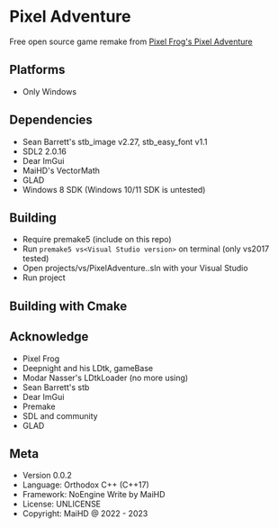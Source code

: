 # Pixel Adventure
Free open source game remake from [Pixel Frog's Pixel Adventure](https://pixelfrog-assets.itch.io/pixel-adventure-1)

## Platforms
- Only Windows

## Dependencies
- Sean Barrett's stb_image v2.27, stb_easy_font v1.1
- SDL2 2.0.16
- Dear ImGui
- MaiHD's VectorMath
- GLAD
- Windows 8 SDK (Windows 10/11 SDK is untested)

## Building
- Require premake5 (include on this repo)
- Run `premake5 vs<Visual Studio version>` on terminal (only vs2017 tested)
- Open projects/vs<Visual Studio version>/PixelAdventure.<Visual Studio version>.sln with your Visual Studio
- Run project

## Building with Cmake

## Acknowledge
- Pixel Frog
- Deepnight and his LDtk, gameBase
- Modar Nasser's LDtkLoader (no more using)
- Sean Barrett's stb
- Dear ImGui
- Premake
- SDL and community
- GLAD

## Meta
- Version 0.0.2
- Language: Orthodox C++ (C++17)
- Framework: NoEngine Write by MaiHD
- License: UNLICENSE
- Copyright: MaiHD @ 2022 - 2023